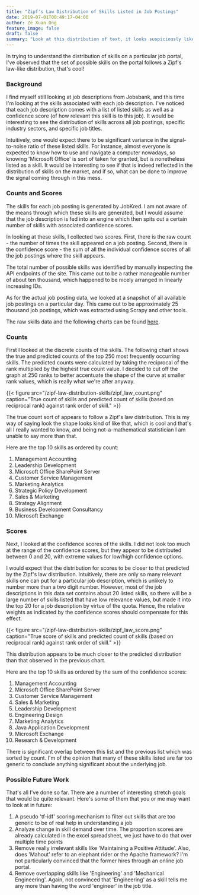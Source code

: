 ```yaml
---
title: "Zipf's Law Distribution of Skills Listed in Job Postings"
date: 2019-07-01T00:49:17-04:00
author: Ze Xuan Ong
feature_image: false
draft: false
summary: "Look at this distribution of text, it looks suspiciously like Zipf's law! I'm going to take that out of context and opine that it applies to this text too."
---
```


In trying to understand the distribution of skills on a particular job portal, I've observed that the set of possible skills on the portal follows a Zipf's law-like distribution, that's cool!

### Background

I find myself still looking at job descriptions from Jobsbank, and this time I'm looking at the skills associated with each job description. I've noticed that each job description comes with a list of listed skills as well as a confidence score (of how relevant this skill is to this job). It would be interesting to see the distribution of skills across all job postings, specific industry sectors, and specific job titles.

Intuitively, one would expect there to be significant variance in the signal-to-noise ratio of these listed skills. For instance, almost everyone is expected to know how to use and navigate a computer nowadays, so knowing 'Microsoft Office' is sort of taken for granted, but is nonetheless listed as a skill. It would be interesting to see if that is indeed reflected in the distribution of skills on the market, and if so, what can be done to improve the signal coming through in this mess.

### Counts and Scores

The skills for each job posting is generated by JobKred. I am not aware of the means through which these skills are generated, but I would assume that the job description is fed into an engine which then spits out a certain number of skills with associated confidence scores.

In looking at these skills, I collected two scores. First, there is the raw count - the number of times the skill appeared on a job posting. Second, there is the confidence score - the sum of all the individual confidence scores of all the job postings where the skill appears.

The total number of possible skills was identified by manually inspecting the API endpoints of the site. This came out to be a rather manageable number of about ten thousand, which happened to be nicely arranged in linearly increasing IDs.

As for the actual job posting data, we looked at a snapshot of all available job postings on a particular day. This came out to be approximately 25 thousand job postings, which was extracted using Scrapy and other tools.

The raw skills data and the following charts can be found [here](https://github.com/ongzexuan/jobsbank-skills).

### Counts

First I looked at the discrete counts of the skills. The following chart shows the true and predicted counts of the top 250 most frequently occurring skills. The predicted counts were calculated by taking the reciprocal of the rank multiplied by the highest true count value. I decided to cut off the graph at 250 ranks to better accentuate the shape of the curve at smaller rank values, which is really what we're after anyway.

{{< figure src="/zipf-law-distribution-skills/zipf_law_count.png" caption="True count of skills and predicted count of skills (based on reciprocal rank) against rank order of skill." >}}

The true count sort of appears to follow a Zipf's law distribution. This is my way of saying look the shape looks kind of like that, which is cool and that's all I really wanted to know, and being not-a-mathematical statistician I am unable to say more than that.

Here are the top 10 skills as ordered by count:
1. Management Accounting
2. Leadership Development
3. Microsoft Office SharePoint Server
4. Customer Service Management
5. Marketing Analytics
6. Strategic Policy Development
7. Sales & Marketing
8. Strategy Alignment
9. Business Development Consultancy
10. Microsoft Exchange

### Scores

Next, I looked at the confidence scores of the skills. I did not look too much at the range of the confidence scores, but they appear to be distributed between 0 and 20, with extreme values for low/high confidence options.

I would expect that the distribution for scores to be closer to that predicted by the Zipf's law distribution. Intuitively, there are only so many relevant skills one can put for a particular job description, which is unlikely to number more than a two digit number. However, most of the job descriptions in this data set contains about 20 listed skills, so there will be a large number of skills listed that have low relevance values, but made it into the top 20 for a job description by virtue of the quota. Hence, the relative weights as indicated by the confidence scores should compensate for this effect.

{{< figure src="/zipf-law-distribution-skills/zipf_law_score.png" caption="True score of skills and predicted count of skills (based on reciprocal rank) against rank order of skill." >}}

This distribution appears to be much closer to the predicted distribution than that observed in the previous chart.

Here are the top 10 skills as ordered by the sum of the confidence scores:
1. Management Accounting
2. Microsoft Office SharePoint Server
3. Customer Service Management
4. Sales & Marketing
5. Leadership Development
6. Engineering Design
7. Marketing Analytics
8. Java Application Development
9. Microsoft Exchange
10. Research & Development

There is significant overlap between this list and the previous list which was sorted by count. I'm of the opinion that many of these skills listed are far too generic to conclude anything significant about the underlying job.

### Possible Future Work

That's all I've done so far. There are a number of interesting stretch goals that would be quite relevant. Here's some of them that you or me may want to look at in future:

1. A pseudo 'tf-idf' scoring mechanism to filter out skills that are too generic to be of real help in understanding a job
2. Analyze change in skill demand over time. The proportion scores are already calculated in the excel spreadsheet, we just have to do that over multiple time points
3. Remove really irrelevant skills like 'Maintaining a Positive Attitude'. Also, does 'Mahout' refer to an elephant rider or the Apache framework? I'm not particularly convinced that the former hires through an online job portal.
4. Remove overlapping skills like 'Engineering' and 'Mechanical Engineering'. Again, not convinced that 'Engineering' as a skill tells me any more than having the word 'engineer' in the job title.

